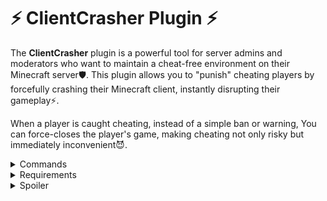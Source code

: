 # ⚡ ClientCrasher Plugin ⚡

The **ClientCrasher** plugin is a powerful tool for server admins and moderators who want to maintain a cheat-free environment on their Minecraft server🛡️.
This plugin allows you to "punish" cheating players by forcefully crashing their Minecraft client, instantly disrupting their gameplay⚡.

When a player is caught cheating, instead of a simple ban or warning, You can force-closes the player's game, making cheating not only risky but immediately inconvenient😈.


<details>
<summary>Commands</summary>

- /crash PLAYER
- /crashban PLAYER
- /crashunban PLAYER - /crash PLAYER
- /crashban PLAYER
- /crashunban PLAYER

</details>



<details>
<summary>Requirements</summary>

- Java **21**
- Paper version **1.21** or above - Java **21**
- **ProtocolLib** compatible with newer version. For that I recommend to use **ProtocolLib dev build** since the stable release hasn't released yet for newer versions.

</details>



<details>
<summary>Spoiler</summary>

GUI, PlaceholderAPI, temp crash and messages feature will coming in `v2.0.0` update.

</details>